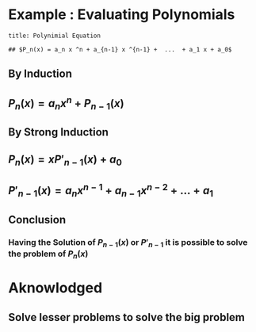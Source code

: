 # **Example** : Evaluating Polynomials

```ad-note
title: Polynimial Equation

## $P_n(x) = a_n x ^n + a_{n-1} x ^{n-1} +  ...  + a_1 x + a_0$ 
```

## By Induction 
## $P_n(x) = a_n x ^n + P_{n-1}(x)$

## By Strong Induction 
## $P_n(x) = x P'_{n-1}(x) + a_0$

## $P'_{n-1}(x) = a_nx^{n-1} + a_{n-1}x^{n-2} + \dots + a_1$


## Conclusion
### Having the Solution of $P_{n-1}(x) \text{ or } P'_{n-1}$ it is possible to solve the problem of $P_n(x)$

# Aknowlodged
## Solve lesser problems to solve the big problem
